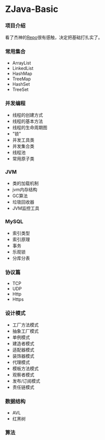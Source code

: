# ZJava-Basic
### 项目介绍
看了杰神的[Repo](https://github.com/crossoverJie/JCSprout)很有感触，决定把基础打扎实了。
### 常用集合
* ArrayList
* LinkedList
* HashMap 
* TreeMap
* HashSet
* TreeSet
### 并发编程
* 线程的创建方式
* 线程的基本方法
* 线程的生命周期图
* "锁"
* 并发工具类
* 并发集合类
* 线程池
* 常用原子类
### JVM
* 类的加载机制
* jvm内存结构
* GC算法
* 垃圾回收器
* JVM监控工具
### MySQL
* 索引类型
* 索引原理
* 事务
* 乐观锁
* 分库分表
### 协议篇
* TCP
* UDP
* Http
* Https
### 设计模式
* 工厂方法模式
* 抽象工厂模式
* 单例模式
* 建造者模式
* 适配器模式
* 装饰器模式
* 代理模式
* 模板方法模式
* 观察者模式
* 发布/订阅模式
* 责任链模式
### 数据结构
* AVL
* 红黑树
### 算法
